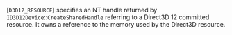 [`D3D12_RESOURCE`] specifies an NT
handle returned by `ID3D12Device`::`CreateSharedHandle` referring
to a Direct3D 12 committed resource.
It owns a reference to the memory used by the Direct3D resource.